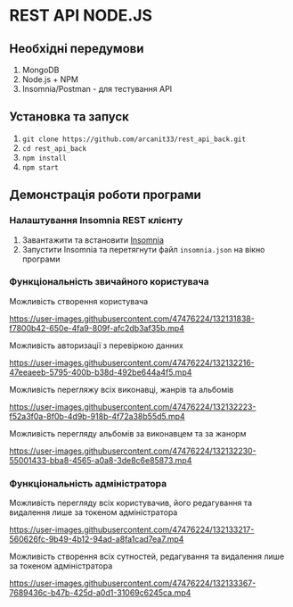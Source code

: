 




# REST API NODE.JS
## Необхідні передумови
1. MongoDB
2. Node.js + NPM
3. Insomnia/Postman - для тестування API

## Установка та запуск
1. `git clone https://github.com/arcanit33/rest_api_back.git`  
2. `cd rest_api_back`
3. `npm install`
4. `npm start`


## Демонстрація роботи програми

### Налаштування Insomnia REST клієнту
1. Завантажити та встановити [Insomnia](https://insomnia.rest/download)
2. Запустити Insomnia та перетягнути файл `insomnia.json` на вікно програми

### Функціональність звичайного користувача
Можливість створення користувача

https://user-images.githubusercontent.com/47476224/132131838-f7800b42-650e-4fa9-809f-afc2db3af35b.mp4

Можливість авторизації з перевіркою данних


https://user-images.githubusercontent.com/47476224/132132216-47eeaeeb-5795-400b-b38d-492be644a4f5.mp4

Можливість перегляжу всіх виконавці, жанрів та альбомів

https://user-images.githubusercontent.com/47476224/132132223-f52a3f0a-8f0b-4d9b-918b-4f72a38b55d5.mp4

Можливість перегляду альбомів за виконавцем та за жанорм

https://user-images.githubusercontent.com/47476224/132132230-55001433-bba8-4565-a0a8-3de8c6e85873.mp4

### Функціональність адміністратора

Можливість перегляду всіх користувачив, його редагування та видалення лише за токеном адміністратора


https://user-images.githubusercontent.com/47476224/132133217-560626fc-9b49-4b12-94ad-a8fa1cad7ea7.mp4


Можливість створення всіх сутностей, редагування та видалення лише за токеном адміністратора


https://user-images.githubusercontent.com/47476224/132133367-7689436c-b47b-425d-a0d1-31069c6245ca.mp4

